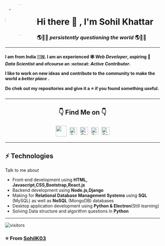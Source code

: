 <img align=left style='border-radius:100%' height=100 src='https://user-images.githubusercontent.com/56331870/87241969-0e022d80-c446-11ea-9e76-0c5f417259d4.png'>

# Hi there 👋 , I'm **Sohil Khattar**

### 🌎🙋‍♂️ _persistently questioning the world_ 🌎🙋‍♂️

---



<div>
 <h4>

I am from **India** :india:. I am an experienced 🕸 ***Web Developer***, aspiring 🔬 ***Data Scientist*** and ofcourse an :octocat: ***Active Contributor***.

I like to work on new ideas and contribute to the community to make the world a ***better place*** .

Do chek out my repositories and give it a ⭐ if you found something useful.

</h4>
</div>

---
<center> 

<div align=center> 

 ## 👇 Find Me on 👇

</center>
<div align='center' style='display:flex;align-items:center;justify-content:center'>
  <a href='https://sohilkhattar.herokuapp.com/'><img align=center style='margin:5px' width="35px"  src='https://user-images.githubusercontent.com/56331870/87245069-f33cb280-c45f-11ea-8127-e3a1e5b2b314.png'></a>     <a href="https://www.linkedin.com/in/sohil-khattar-444663113/">
    <img align=center alt="Sohil Khattar | Linkedin" style='margin:5px' width="24px"  src="https://user-images.githubusercontent.com/56331870/87244912-8bd23300-c45e-11ea-872b-4cf61181b832.png" />
  </a><a href="https://twitter.com/KhattarSohil">
    <img align=center alt="Sohil Khattar | Twitter" style='margin:5px' width="26px" src="https://user-images.githubusercontent.com/56331870/87244929-a9070180-c45e-11ea-9946-c238b39a36f5.png" />
  </a><a href="https://www.instagram.com/sohilkhattar/">
    <img align=center style='margin:5px' alt="Sohil Khattar | Instagram" width="24px" src="https://user-images.githubusercontent.com/56331870/87244896-6513fc80-c45e-11ea-9563-9a47d7fc5bc5.png" />
  </a><a href="mailto:sohilkhattar123@gmail.com">
    <img align=center style='margin:5px' alt="Sohil Khattar | Gmail" width="26px" src="https://user-images.githubusercontent.com/56331870/87244939-c4720c80-c45e-11ea-9ec3-f64c22290562.png" />
  </a>
</div>

---

## ⚡ Technologies

Talk to me about
- Front-end development using **HTML, Javascript,CSS,Bootstrap,React.js**
- Backend development using **Node.js,Django**
- Making for **Relational Database Management Systems** using **SQL** (MySQL) as well as **NoSQL** (MongoDB) databases
- Desktop application development using **Python & Electron**(Still learning)
- Solving Data structure and algorithm questions in **Python**

---
![visitors](https://visitor-badge.glitch.me/badge?page_id=SohilK03.SohilK03)

<h3>

⭐️ From [SohilK03](https://github.com/SohilK03)

</h3>

